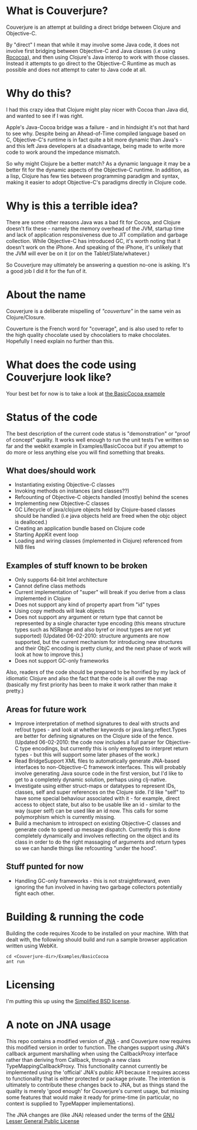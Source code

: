 # What is Couverjure? #

Couverjure is an attempt at building a direct bridge between Clojure and Objective-C.

By "direct" I mean that while it may involve some Java code, it does not involve first bridging between Objective-C and Java classes (i.e using [Rococoa](https://rococoa.dev.java.net/)), and then using Clojure's Java interop to work with those classes. Instead it attempts to go direct to the Objective-C Runtime as much as possible and does not attempt to cater to Java code at all.

# Why do this? #

I had this crazy idea that Clojure might play nicer with Cocoa than Java did, and wanted to see if I was right. 

Apple's Java-Cocoa bridge was a failure - and in hindsight it's not that hard to see why. Despite being an Ahead-of-Time compiled language based on C, Objective-C's runtime is in fact quite a bit more dynamic than Java's - and this left Java developers at a disadvantage, being made to write more code to work around the impedance mismatch.

So why might Clojure be a better match? As a dynamic language it may be a better fit for the dynamic aspects of the Objective-C runtime. In addition, as a lisp, Clojure has few ties between programming paradigm and syntax, making it easier to adopt Objective-C's paradigms directly in Clojure code.

# Why is this a terrible idea? #

There are some other reasons Java was a bad fit for Cocoa, and Clojure doesn't fix these - namely the memory overhead of the JVM, startup time and lack of application responsiveness due to JIT compilation and garbage collection. While Objective-C has introduced GC, it's worth noting that it doesn't work on the iPhone. And speaking of the iPhone, it's unlikely that the JVM will ever be on it (or on the Tablet/Slate/whatever.)

So Couverjure may ultimately be answering a question no-one is asking. It's a good job I did it for the fun of it.

# About the name #

Couverjure is a deliberate mispelling of _"couverture"_ in the same vein as Clojure/Closure.

Couverture is the French word for "coverage", and is also used to refer to the high quality chocolate used by chocolatiers to make chocolates. Hopefully I need explain no further than this.

# What does the code using Couverjure look like?

Your best bet for now is to take a look at [the BasicCocoa example](https://github.com/allertonm/Couverjure/blob/master/Examples/BasicCocoa/src/clojure/couverjure/examples/basiccocoa.clj)

# Status of the code

The best description of the current code status is "demonstration" or "proof of concept" quality. It works well enough to run the unit tests I've written so far and the webkit example in Examples/BasicCocoa but if you attempt to do more or less anything else you will find something that breaks.

## What does/should work

* Instantiating existing Objective-C classes
* Invoking methods on instances (and classes??)
* Refcounting of Objective-C objects handled (mostly) behind the scenes
* Implementing new Objective-C classes  
* GC Lifecycle of java/clojure objects held by Clojure-based classes should be handled (i.e java objects held are freed when the objc object is dealloced.)
* Creating an application bundle based on Clojure code
* Starting AppKit event loop
* Loading and wiring classes (implemented in Clojure) referenced from NIB files

## Examples of stuff known to be broken ##

* Only supports 64-bit Intel architecture
* Cannot define class methods
* Current implementation of "super" will break if you derive from a class implemented in Clojure
* Does not support any kind of property apart from "id" types
* Using copy methods will leak objects
* Does not support any argument or return type that cannot be represented by a single character type encoding (this means structure types such as NSRange and also byref or inout types are not yet supported) (Updated 06-02-2010: structure arguments are now supported, but the current mechanism for introducing new structures and their ObjC encoding is pretty clunky, and the next phase of work will look at how to improve this.)
* Does not support GC-only frameworks

Also, readers of the code should be prepared to be horrified by my lack of idiomatic Clojure and also the fact that the code is all over the map (basically my first priority has been to make it work rather than make it pretty.)

## Areas for future work ##

* Improve interpretation of method signatures to deal with structs and ref/out types - and look at whether keywords or java.lang.reflect.Types are better for defining signatures on the Clojure side of the fence. (Updated 06-02-2010: the code now includes a full parser for Objective-C type encodings, but currently this is only employed to interpret return types - but this will support some later phases of the work.)
* Read BridgeSupport XML files to automatically generate JNA-based interfaces to non-Objective-C framework interfaces. This will probably involve generating Java source code in the first version, but I'd like to get to a completely dynamic solution, perhaps using clj-native.
* Investigate using either struct-maps or datatypes to represent IDs, classes, self and super references on the Clojure side. 
I'd like "self" to have some special behaviour associated with it - for example, direct access to object state, but also to be usable like an id - similar to the way (super self) can be used like an id now. This calls for some polymorphism which is currently missing.
* Build a mechanism to introspect on existing Objective-C classes and generate code to speed up message dispatch. Currently this is done completely dynamically and involves reflecting on the object and its class in order to do the right massaging of arguments and return types so we can handle things like refcounting "under the hood".

## Stuff punted for now

* Handling GC-only frameworks - this is not straightforward, even ignoring the fun involved in having two garbage collectors potentially fight each other.

# Building & running the code #

Building the code requires Xcode to be installed on your machine. With that dealt with, the following should build and run a sample browser application written using WebKit.

	cd <Couverjure-dir>/Examples/BasicCocoa
	ant run
	
# Licensing #

I'm putting this up using the [Simplified BSD license](http://en.wikipedia.org/wiki/BSD_licenses).

# A note on JNA usage

This repo contains a modified version of [JNA](https://jna.dev.java.net/) - and Couverjure now requires this modified version in order to function. The changes support using JNA's callback argument marshalling when using the CallbackProxy interface rather than deriving from Callback, through a new class TypeMappingCallbackProxy. This functionality cannot currently be implemented using the 'official' JNA's public API because it requires access to functionality that is either protected or package private. The intention is ultimately to contribute these changes back to JNA, but as things stand the quality is merely 'good enough' for Couverjure's current usage, but missing some features that would make it ready for prime-time (in particular, no context is supplied to TypeMapper implementations).

The JNA changes are (like JNA) released under the terms of the [GNU Lesser General Public License](http://www.gnu.org/copyleft/lesser.html)

